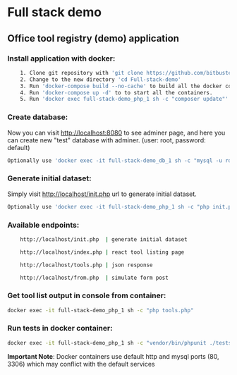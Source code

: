 # Full stack demo

## Office tool registry (demo) application

### Install application with docker:

```bash
    1. Clone git repository with 'git clone https://github.com/bitbuster-hu/Full-stack-demo.git'
    2. Change to the new directory 'cd Full-stack-demo'
    3. Run 'docker-compose build --no-cache' to build all the docker containers.
    4. Run 'docker-compose up -d' to to start all the containers.
    5. Run 'docker exec full-stack-demo_php_1 sh -c "composer update"' to install all composer modules.
```


### Create database:

Now you can visit [http://localhost:8080](http://localhost:8080) to see adminer page, and here you can create new "test" database with adminer. (user: root, password: default)


```bash
Optionally use 'docker exec -it full-stack-demo_db_1 sh -c "mysql -u root -p"' command with password "default" and use "CREATE DATABASE test;" command in mysql console.
```


### Generate initial dataset:

Simply visit [http://localhost/init.php](http://localhost/init.php) url to generate initial dataset.


```bash
Optionally use 'docker exec -it full-stack-demo_php_1 sh -c "php init.php"'
```



### Available endpoints:

```bash
    http://localhost/init.php  | generate initial dataset

    http://localhost/index.php | react tool listing page

    http://localhost/tools.php | json response

    http://localhost/from.php  | simulate form post
```

### Get tool list output in console from container:

```bash
docker exec -it full-stack-demo_php_1 sh -c "php tools.php"
```

### Run tests in docker container:

```bash
docker exec -it full-stack-demo_php_1 sh -c "vendor/bin/phpunit ./tests/"
```

**Important Note**: Docker containers use default http and mysql ports (80, 3306) which may conflict with the default services
